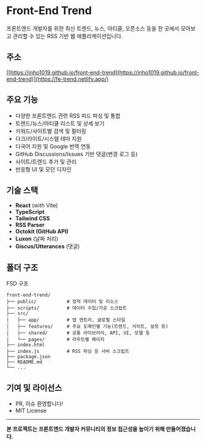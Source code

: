 # Front-End Trend

프론트엔드 개발자를 위한 최신 트렌드, 뉴스, 아티클, 오픈소스 등을 한 곳에서 모아보고 관리할 수 있는 RSS 기반 웹 애플리케이션입니다.

## 주소
[[https://inho1019.github.io/front-end-trend](https://inho1019.github.io/front-end-trend)](https://fe-trend.netlify.app/)

## 주요 기능

- 다양한 프론트엔드 관련 RSS 피드 파싱 및 통합
- 트렌드/뉴스/아티클 리스트 및 상세 보기
- 키워드/사이트별 검색 및 필터링
- 다크/라이트/시스템 테마 지원
- 다국어 지원 및 Google 번역 연동
- GitHub Discussions/Issues 기반 댓글(변경 로그 등)
- 사이트/트렌드 추가 및 관리
- 반응형 UI 및 모던 디자인

## 기술 스택

- **React** (with Vite)
- **TypeScript**
- **Tailwind CSS**
- **RSS Parser**
- **Octokit (GitHub API)**
- **Luxon** (날짜 처리)
- **Giscus/Utterances** (댓글)

## 폴더 구조

FSD 구조

```
front-end-trend/
├── public/           # 정적 데이터 및 리소스
├── scripts/          # 데이터 수집/가공 스크립트
├── src/
│   ├── app/          # 앱 엔트리, 글로벌 스타일
│   ├── features/     # 주요 도메인별 기능(트렌드, 사이트, 설정 등)
│   ├── shared/       # 공통 라이브러리, API, UI, 모델 등
│   └── pages/        # 라우트별 페이지
├── index.html
├── index.js          # RSS 파싱 등 서버 스크립트
├── package.json
├── README.md
└── ...
```

## 기여 및 라이선스

- PR, 이슈 환영합니다!
- MIT License

---

**본 프로젝트는 프론트엔드 개발자 커뮤니티의 정보 접근성을 높이기 위해 만들어졌습니다.**
